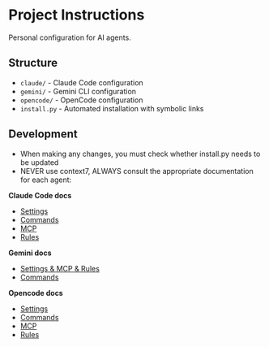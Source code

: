 # Project Instructions

Personal configuration for AI agents.

## Structure

- `claude/` - Claude Code configuration
- `gemini/` - Gemini CLI configuration
- `opencode/` - OpenCode configuration
- `install.py` - Automated installation with symbolic links

## Development

- When making any changes, you must check whether install.py needs to be updated
- NEVER use context7, ALWAYS consult the appropriate documentation for each agent:

**Claude Code docs**

- [Settings](https://docs.anthropic.com/en/docs/claude-code/settings)
- [Commands](https://docs.anthropic.com/en/docs/claude-code/slash-commands)
- [MCP](https://docs.anthropic.com/en/docs/claude-code/mcp)
- [Rules](https://docs.anthropic.com/en/docs/claude-code/memory)

**Gemini docs**

- [Settings & MCP & Rules](https://github.com/google-gemini/gemini-cli/blob/main/docs/cli/configuration.md)
- [Commands](https://github.com/google-gemini/gemini-cli/blob/main/docs/cli/commands.md#custom-commands)

**Opencode docs**

- [Settings](https://opencode.ai/docs/config/)
- [Commands](https://opencode.ai/docs/commands/)
- [MCP](https://opencode.ai/docs/mcp-servers/)
- [Rules](https://opencode.ai/docs/rules/)
